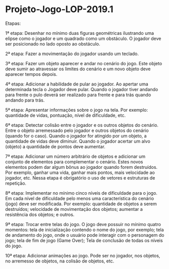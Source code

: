 # Projeto-Jogo-LOP-2019.1

Etapas:

1ª etapa: Desenhar no mínimo duas figuras geométricas ilustrando uma elipse como o jogador e um quadrado como um obstáculo. O jogador deve ser posicionado no lado oposto ao obstáculo. 

2ª etapa: Fazer a movimentação do jogador usando um teclado.  

3ª etapa: Fazer um objeto aparecer e andar no cenário do jogo. Este objeto deve sumir ao atravessar os limites do cenário e um novo objeto deve aparecer tempos depois. 

4ª etapa: Adicionar a habilidade de pular ao jogador. Ao apertar uma determinada tecla o Jogador deve pular. Quando o jogador tiver andando para frente o pulo deverá ser realizado para frente e para trás quando andando para trás.

5ª etapa: Apresentar informações sobre o jogo na tela. Por exemplo: quantidade de vidas, pontuação, nível de dificuldade, etc. 

6ª etapa: Detectar colisão entre o jogador e os outros objetos do cenário. Entre o objeto arremessado pelo jogador e outros objetos do cenário  (quando for o caso). Quando o jogador for atingido por um objeto, a quantidade de vidas deve diminuir. Quando o jogador acertar um alvo (objeto) a quantidade de pontos deve aumentar.  

7ª etapa: Adicionar um número arbitrário de objetos e adicionar um conjunto de elementos para complementar o cenário. Estes novos elementos podem dar algum bônus ao jogador quando forem destruídos. Por exemplo, ganhar uma vida, ganhar mais pontos, mais velocidade ao jogador, etc.  Nessa etapa é obrigatório o uso de vetores e estruturas de repetição.

8ª etapa: Implementar no mínimo cinco níveis de dificuldade para o jogo. Em cada nível de dificuldade pelo menos uma característica do cenário (jogo) deve ser modificada. Por exemplo: quantidade de objetos a serem destruídos; velocidade de movimentação dos objetos; aumentar a resistência dos objetos; e outros.  

9ª etapa: Trocar entre telas do jogo. O jogo deve possuir no mínimo quatro momentos: tela de inicialização contendo o nome do jogo, por exemplo; tela de andamento do jogo, onde o usuário pode interagir com o personagem do jogo;  tela de fim de jogo (Game Over); Tela de conclusão de todas os níveis do jogo.  

10ª etapa: Adicionar animações ao jogo. Pode ser no jogador, nos objetos, no arremesso de objetos, na colisão de objetos, etc. 
